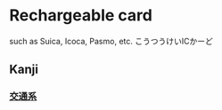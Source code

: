 # Rechargeable card 
such as Suica, Icoca, Pasmo, etc.
こうつうけいICかーど

## Kanji
### [交](../Kanji/kanji-dict/交.md)[通](../Kanji/kanji-dict/通.md)[系](../Kanji/kanji-dict/系.md)